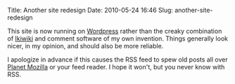 Title: Another site redesign
Date: 2010-05-24 16:46
Slug: another-site-redesign

This site is now running on [Wordpress](http://wordpress.org/) rather
than the creaky combination of [Ikiwiki](http://ikiwiki.info) and
comment software of my own invention. Things generally look nicer, in my
opinion, and should also be more reliable.

I apologize in advance if this causes the RSS feed to spew old posts all
over [Planet Mozilla](http://planet.mozilla.org) or your feed reader. I
hope it won't, but you never know with RSS.


